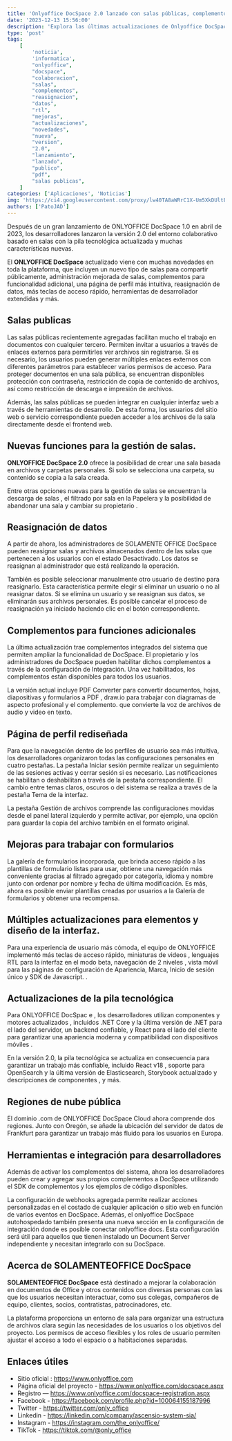 ```yaml
---
title: 'Onlyoffice DocSpace 2.0 lanzado con salas públicas, complementos, reasignación de datos, interfaz RTL y otras mejoras'
date: '2023-12-13 15:56:00'
description: 'Explora las últimas actualizaciones de Onlyoffice DocSpace 2.0, una plataforma de colaboración líder.'
type: 'post'
tags:
    [
        'noticia',
        'informatica',
        "onlyoffice",
        "docspace",
        "colaboracion",
        "salas",
        "complementos",
        "reasignacion",
        "datos",
        "rtl",
        "mejoras",
        "actualizaciones",
        "novedades",
        "nueva",
        "version",
        "2.0",
        "lanzamiento",
        "lanzado",
        "publico",
        "pdf",
        "salas publicas",
    ]
categories: ['Aplicaciones', 'Noticias']
img: 'https://ci4.googleusercontent.com/proxy/lw40TA8aWRrC1X-Um5XkDUltBS5elmANxeg5FMAmkQajJuq1R7_SKHmOt0LLAqg58F0EkEEuCek6lH7aMOz82HqXOz5VLVgDAP5KxWKATaA20fANiMVKtDOgn0suU2_dWEIoOwIfA7iXwtYS4zOkcDVl6HYcZXaONruIEouy4Eni_H9BsVwkZpfUEQYsKjomTm6dM0aY9Q=s0-d-e1-ft#https://47213.asset.dattanet.com/storage/picture/58d2b3bddad73a5478386058/6436f50e072b6f8ae9f65053/img/6436f3c0a6137cc7180ec4f0.png'
authors: ['PatoJAD']
---
```



Después de un gran lanzamiento de ONLYOFFICE DocSpace 1.0 en abril de 2023, los desarrolladores lanzaron la versión 2.0 del entorno colaborativo basado en salas con la pila tecnológica actualizada y muchas características nuevas.

El **ONLYOFFICE DocSpace** actualizado viene con muchas novedades en toda la plataforma, que incluyen un nuevo tipo de salas para compartir públicamente, administración mejorada de salas, complementos para funcionalidad adicional, una página de perfil más intuitiva, reasignación de datos, más teclas de acceso rápido, herramientas de desarrollador extendidas y más.

## Salas publicas

Las salas públicas recientemente agregadas facilitan mucho el trabajo en documentos con cualquier tercero. Permiten invitar a usuarios a través de enlaces externos para permitirles ver archivos sin registrarse. Si es necesario, los usuarios pueden generar múltiples enlaces externos con diferentes parámetros para establecer varios permisos de acceso. Para proteger documentos en una sala pública, se encuentran disponibles protección con contraseña, restricción de copia de contenido de archivos, así como restricción de descarga e impresión de archivos.

Además, las salas públicas se pueden integrar en cualquier interfaz web a través de herramientas de desarrollo. De esta forma, los usuarios del sitio web o servicio correspondiente pueden acceder a los archivos de la sala directamente desde el frontend web.

## Nuevas funciones para la gestión de salas.

**ONLYOFFICE DocSpace 2.0** ofrece la posibilidad de crear una sala basada en archivos y carpetas personales. Si solo se selecciona una carpeta, su contenido se copia a la sala creada.

Entre otras opciones nuevas para la gestión de salas se encuentran la descarga de salas , el filtrado por sala en la Papelera y la posibilidad de abandonar una sala y cambiar su propietario .

## Reasignación de datos

A partir de ahora, los administradores de SOLAMENTE OFFICE DocSpace pueden reasignar salas y archivos almacenados dentro de las salas que pertenecen a los usuarios con el estado Desactivado. Los datos se reasignan al administrador que está realizando la operación.

También es posible seleccionar manualmente otro usuario de destino para reasignarlo. Esta característica permite elegir si eliminar un usuario o no al reasignar datos. Si se elimina un usuario y se reasignan sus datos, se eliminarán sus archivos personales. Es posible cancelar el proceso de reasignación ya iniciado haciendo clic en el botón correspondiente.

## Complementos para funciones adicionales 

La última actualización trae complementos integrados del sistema que permiten ampliar la funcionalidad de DocSpace. El propietario y los administradores de DocSpace pueden habilitar dichos complementos a través de la configuración de Integración. Una vez habilitados, los complementos están disponibles para todos los usuarios.

La versión actual incluye PDF Converter para convertir documentos, hojas, diapositivas y formularios a PDF , draw.io para trabajar con diagramas de aspecto profesional y el complemento. que convierte la voz de archivos de audio y video en texto.

## Página de perfil rediseñada

Para que la navegación dentro de los perfiles de usuario sea más intuitiva, los desarrolladores organizaron todas las configuraciones personales en cuatro pestañas. La pestaña Iniciar sesión permite realizar un seguimiento de las sesiones activas y cerrar sesión si es necesario. Las notificaciones se habilitan o deshabilitan a través de la pestaña correspondiente. El cambio entre temas claros, oscuros o del sistema se realiza a través de la pestaña Tema de la interfaz.

La pestaña Gestión de archivos comprende las configuraciones movidas desde el panel lateral izquierdo y permite activar, por ejemplo, una opción para guardar la copia del archivo también en el formato original.

## Mejoras para trabajar con formularios

La galería de formularios incorporada, que brinda acceso rápido a las plantillas de formulario listas para usar, obtiene una navegación más conveniente gracias al filtrado agregado por categoría, idioma y nombre junto con ordenar por nombre y fecha de última modificación. Es más, ahora es posible enviar plantillas creadas por usuarios a la Galería de formularios y obtener una recompensa.

## Múltiples actualizaciones para elementos y diseño de la interfaz.

Para una experiencia de usuario más cómoda, el equipo de ONLYOFFICE implementó más teclas de acceso rápido, miniaturas de videos , lenguajes RTL para la interfaz en el modo beta, navegación de 2 niveles , vista móvil para las páginas de configuración de Apariencia, Marca, Inicio de sesión único y SDK de Javascript. .

## Actualizaciones de la pila tecnológica

Para ONLYOFFICE DocSpac e , los desarrolladores utilizan componentes y motores actualizados , incluidos .NET Core y la última versión de .NET para el lado del servidor, un backend confiable, y React para el lado del cliente para garantizar una apariencia moderna y compatibilidad con dispositivos móviles .

En la versión 2.0, la pila tecnológica se actualiza en consecuencia para garantizar un trabajo más confiable, incluido React v18 , soporte para OpenSearch y la última versión de Elasticsearch, Storybook actualizado y descripciones de componentes , y más.

## Regiones de nube pública

El dominio .com de ONLYOFFICE DocSpace Cloud ahora comprende dos regiones. Junto con Oregón, se añade la ubicación del servidor de datos de Frankfurt para garantizar un trabajo más fluido para los usuarios en Europa.

## Herramientas e integración para desarrolladores

Además de activar los complementos del sistema, ahora los desarrolladores pueden crear y agregar sus propios complementos a DocSpace utilizando el SDK de complementos y los ejemplos de código disponibles.

La configuración de webhooks agregada permite realizar acciones personalizadas en el costado de cualquier aplicación o sitio web en función de varios eventos en DocSpace. Además, el onlyoffice DocSpace autohospedado también presenta una nueva sección en la configuración de integración donde es posible conectar onlyoffice docs. Esta configuración será útil para aquellos que tienen instalado un Document Server independiente y necesitan integrarlo con su DocSpace.

## Acerca de SOLAMENTEOFFICE DocSpace

**SOLAMENTEOFFICE DocSpace** está destinado a mejorar la colaboración en documentos de Office y otros contenidos con diversas personas con las que los usuarios necesitan interactuar, como sus colegas, compañeros de equipo, clientes, socios, contratistas, patrocinadores, etc.

La plataforma proporciona un entorno de sala para organizar una estructura de archivos clara según las necesidades de los usuarios o los objetivos del proyecto. Los permisos de acceso flexibles y los roles de usuario permiten ajustar el acceso a todo el espacio o a habitaciones separadas.

## Enlaces útiles

* Sitio oficial : https://www.onlyoffice.com
* Página oficial del proyecto - https://www.onlyoffice.com/docspace.aspx
* Registro — https://www.onlyoffice.com/docspace-registration.aspx
* Facebook - https://facebook.com/profile.php?id=100064155187996
* Twitter - https://twitter.com/only_office
* Linkedin - https://linkedin.com/company/ascensio-system-sia/
* Instagram - https://instagram.com/the_onlyoffice/
* TikTok - https://tiktok.com/@only_office